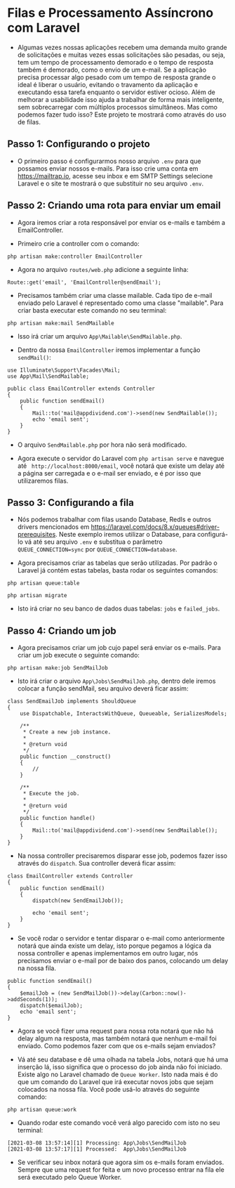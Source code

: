 # Filas e Processamento Assíncrono com Laravel

- Algumas vezes nossas aplicações recebem uma demanda muito grande de solicitações e muitas vezes essas solicitações são pesadas, ou seja, tem um tempo de processamento demorado e o tempo de resposta também é demorado, como o envio de um e-mail. Se a aplicação precisa processar algo pesado com um tempo de resposta grande o ideal é liberar o usuário, evitando o travamento da aplicação e executando essa tarefa enquanto o servidor estiver ocioso. Além de melhorar a usabilidade isso ajuda a trabalhar de forma mais inteligente, sem sobrecarregar com múltiplos processos simultâneos. Mas como podemos fazer tudo isso? Este projeto te mostrará como através do uso de filas.


## Passo 1: Configurando o projeto

- O primeiro passo é configurarmos nosso arquivo ```.env``` para que possamos enviar nossos e-mails. Para isso crie uma conta em <a>https://mailtrap.io</a>, acesse seu inbox e em SMTP Settings selecione Laravel e o site te mostrará o que substituir no seu arquivo ```.env```.

## Passo 2: Criando uma rota para enviar um email

- Agora iremos criar a rota responsável por enviar os e-mails e também a EmailController.

- Primeiro crie a controller com o comando:

```
php artisan make:controller EmailController
```
- Agora no arquivo ```routes/web.php``` adicione a seguinte linha:

```
Route::get('email', 'EmailController@sendEmail');
```

- Precisamos também criar uma classe mailable. Cada tipo de e-mail enviado pelo Laravel é representado como uma classe "mailable". Para criar basta executar este comando no seu terminal:

```
php artisan make:mail SendMailable
```

- Isso irá criar um arquivo ```App\Mailable\SendMailable.php```.

- Dentro da nossa ```EmailController``` iremos implementar a função ```sendMail()```:

```
use Illuminate\Support\Facades\Mail;
use App\Mail\SendMailable;

public class EmailController extends Controller
{
    public function sendEmail() 
    {
        Mail::to('mail@appdividend.com')->send(new SendMailable());
        echo 'email sent';
    }
}
```

- O arquivo ```SendMailable.php``` por hora não será modificado.

- Agora execute o servidor do Laravel com ```php artisan serve``` e navegue até ``` http://localhost:8000/email```, você notará que existe um delay até a página ser carregada e o e-mail ser enviado, e é por isso que utilizaremos filas.


## Passo 3: Configurando a fila

- Nós podemos trabalhar com filas usando Database, RedIs e outros drivers mencionados em <a>https://laravel.com/docs/8.x/queues#driver-prerequisites</a>. Neste exemplo iremos utilizar o Database, para configurá-lo vá até seu arquivo ```.env``` e substitua o parâmetro ```QUEUE_CONNECTION=sync``` por ```QUEUE_CONNECTION=database```.

- Agora precisamos criar as tabelas que serão utilizadas. Por padrão o Laravel já contém estas tabelas, basta rodar os seguintes comandos:

```
php artisan queue:table

php artisan migrate
```

- Isto irá criar no seu banco de dados duas tabelas: ```jobs``` e ```failed_jobs```.


## Passo 4: Criando um job

- Agora precisamos criar um job cujo papel será enviar os e-mails. Para criar um job execute o seguinte comando:

```
php artisan make:job SendMailJob
```

- Isto irá criar o arquivo ```App\Jobs\SendMailJob.php```, dentro dele iremos colocar a função sendMail, seu arquivo deverá ficar assim:

```
class SendEmailJob implements ShouldQueue
{
    use Dispatchable, InteractsWithQueue, Queueable, SerializesModels;

    /**
     * Create a new job instance.
     *
     * @return void
     */
    public function __construct()
    {
        //
    }

    /**
     * Execute the job.
     *
     * @return void
     */
    public function handle()
    {
        Mail::to('mail@appdividend.com')->send(new SendMailable());
    }
}
```

- Na nossa controller precisaremos disparar esse job, podemos fazer isso através do ```dispatch```. Sua controller deverá ficar assim:

```
class EmailController extends Controller
{
    public function sendEmail()
    {
        dispatch(new SendEmailJob());

        echo 'email sent';
    }
}
```

- Se você rodar o servidor e tentar disparar o e-mail como anteriormente notará que ainda existe um delay, isto porque pegamos a lógica da nossa controller e apenas implementamos em outro lugar, nós precisamos enviar o e-mail por de baixo dos panos, colocando um delay na nossa fila.

```
public function sendEmail()
{
    $emailJob = (new SendMailJob())->delay(Carbon::now()->addSeconds(1));
    dispatch($emailJob);
    echo 'email sent';
}
```

- Agora se você fizer uma request para nossa rota notará que não há delay algum na resposta, mas também notará que nenhum e-mail foi enviado. Como podemos fazer com que os e-mails sejam enviados?

- Vá até seu database e dê uma olhada na tabela Jobs, notará que há uma inserção lá, isso significa que o processo do job ainda não foi iniciado. Existe algo no Laravel chamado de ```Queue Worker```. Isto nada mais é do que um comando do Laravel que irá executar novos jobs que sejam colocados na nossa fila. Você pode usá-lo através do seguinte comando:

```
php artisan queue:work
```

- Quando rodar este comando você verá algo parecido com isto no seu terminal:

```
[2021-03-08 13:57:14][1] Processing: App\Jobs\SendMailJob
[2021-03-08 13:57:17][1] Processed:  App\Jobs\SendMailJob
```

- Se verificar seu inbox notará que agora sim os e-mails foram enviados. Sempre que uma request for feita e um novo processo entrar na fila ele será executado pelo Queue Worker.
